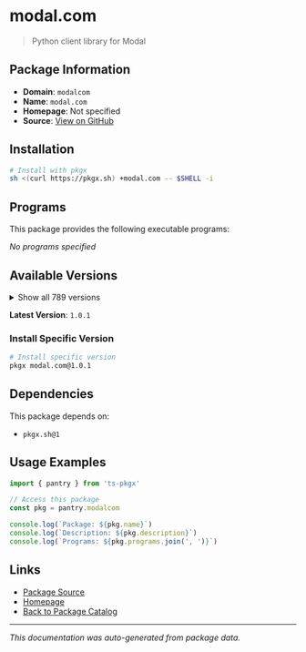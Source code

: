 # modal.com

> Python client library for Modal

## Package Information

- **Domain**: `modalcom`
- **Name**: `modal.com`
- **Homepage**: Not specified
- **Source**: [View on GitHub](https://github.com/pkgxdev/pantry/tree/main/projects/modal.com/package.yml)

## Installation

```bash
# Install with pkgx
sh <(curl https://pkgx.sh) +modal.com -- $SHELL -i
```

## Programs

This package provides the following executable programs:

*No programs specified*

## Available Versions

<details>
<summary>Show all 789 versions</summary>

- `1.0.1`, `1.0.0`, `0.77.0`, `0.76.5`, `0.76.4`
- `0.76.3`, `0.76.2`, `0.76.1`, `0.76.0`, `0.75.8`
- `0.75.7`, `0.75.6`, `0.75.5`, `0.75.4`, `0.75.3`
- `0.75.2`, `0.75.1`, `0.75.0`, `0.74.63`, `0.74.62`
- `0.74.61`, `0.74.60`, `0.74.59`, `0.74.58`, `0.74.57`
- `0.74.56`, `0.74.55`, `0.74.54`, `0.74.53`, `0.74.52`
- `0.74.51`, `0.74.50`, `0.74.49`, `0.74.48`, `0.74.47`
- `0.74.46`, `0.74.45`, `0.74.44`, `0.74.43`, `0.74.42`
- `0.74.41`, `0.74.40`, `0.74.39`, `0.74.38`, `0.74.37`
- `0.74.36`, `0.74.35`, `0.74.34`, `0.74.33`, `0.74.32`
- `0.74.31`, `0.74.30`, `0.74.29`, `0.74.28`, `0.74.27`
- `0.74.26`, `0.74.25`, `0.74.24`, `0.74.23`, `0.74.22`
- `0.74.21`, `0.74.20`, `0.74.19`, `0.74.18`, `0.74.17`
- `0.74.16`, `0.74.15`, `0.74.14`, `0.74.13`, `0.74.12`
- `0.74.11`, `0.74.10`, `0.74.9`, `0.74.8`, `0.74.7`
- `0.74.6`, `0.74.5`, `0.74.4`, `0.74.3`, `0.74.2`
- `0.74.1`, `0.74.0`, `0.73.173`, `0.73.172`, `0.73.171`
- `0.73.170`, `0.73.169`, `0.73.168`, `0.73.167`, `0.73.166`
- `0.73.165`, `0.73.164`, `0.73.163`, `0.73.162`, `0.73.161`
- `0.73.160`, `0.73.159`, `0.73.158`, `0.73.157`, `0.73.156`
- `0.73.155`, `0.73.154`, `0.73.153`, `0.73.152`, `0.73.151`
- `0.73.150`, `0.73.149`, `0.73.148`, `0.73.147`, `0.73.146`
- `0.73.145`, `0.73.144`, `0.73.143`, `0.73.142`, `0.73.141`
- `0.73.140`, `0.73.139`, `0.73.138`, `0.73.137`, `0.73.136`
- `0.73.135`, `0.73.134`, `0.73.133`, `0.73.132`, `0.73.131`
- `0.73.130`, `0.73.129`, `0.73.128`, `0.73.127`, `0.73.126`
- `0.73.125`, `0.73.124`, `0.73.123`, `0.73.122`, `0.73.121`
- `0.73.120`, `0.73.119`, `0.73.118`, `0.73.117`, `0.73.116`
- `0.73.115`, `0.73.114`, `0.73.113`, `0.73.112`, `0.73.111`
- `0.73.110`, `0.73.109`, `0.73.108`, `0.73.107`, `0.73.106`
- `0.73.105`, `0.73.104`, `0.73.103`, `0.73.102`, `0.73.101`
- `0.73.100`, `0.73.99`, `0.73.98`, `0.73.97`, `0.73.96`
- `0.73.95`, `0.73.94`, `0.73.93`, `0.73.92`, `0.73.91`
- `0.73.90`, `0.73.89`, `0.73.88`, `0.73.87`, `0.73.86`
- `0.73.85`, `0.73.84`, `0.73.83`, `0.73.82`, `0.73.81`
- `0.73.80`, `0.73.79`, `0.73.78`, `0.73.77`, `0.73.76`
- `0.73.75`, `0.73.74`, `0.73.73`, `0.73.72`, `0.73.71`
- `0.73.70`, `0.73.69`, `0.73.68`, `0.73.67`, `0.73.66`
- `0.73.65`, `0.73.64`, `0.73.63`, `0.73.62`, `0.73.61`
- `0.73.60`, `0.73.59`, `0.73.58`, `0.73.57`, `0.73.56`
- `0.73.55`, `0.73.54`, `0.73.53`, `0.73.52`, `0.73.51`
- `0.73.50`, `0.73.49`, `0.73.48`, `0.73.47`, `0.73.46`
- `0.73.45`, `0.73.44`, `0.73.43`, `0.73.42`, `0.73.41`
- `0.73.40`, `0.73.39`, `0.73.38`, `0.73.37`, `0.73.36`
- `0.73.35`, `0.73.34`, `0.73.33`, `0.73.32`, `0.73.31`
- `0.73.30`, `0.73.29`, `0.73.28`, `0.73.27`, `0.73.26`
- `0.73.25`, `0.73.24`, `0.73.23`, `0.73.22`, `0.73.21`
- `0.73.20`, `0.73.19`, `0.73.18`, `0.73.17`, `0.73.16`
- `0.73.15`, `0.73.14`, `0.73.13`, `0.73.12`, `0.73.11`
- `0.73.10`, `0.73.9`, `0.73.8`, `0.73.7`, `0.73.6`
- `0.73.5`, `0.73.4`, `0.73.3`, `0.73.2`, `0.73.1`
- `0.73.0`, `0.72.58`, `0.72.57`, `0.72.56`, `0.72.55`
- `0.72.54`, `0.72.53`, `0.72.52`, `0.72.51`, `0.72.50`
- `0.72.49`, `0.72.48`, `0.72.47`, `0.72.46`, `0.72.45`
- `0.72.44`, `0.72.43`, `0.72.42`, `0.72.41`, `0.72.40`
- `0.72.39`, `0.72.38`, `0.72.37`, `0.72.36`, `0.72.35`
- `0.72.34`, `0.72.33`, `0.72.32`, `0.72.31`, `0.72.30`
- `0.72.29`, `0.72.28`, `0.72.27`, `0.72.26`, `0.72.25`
- `0.72.24`, `0.72.23`, `0.72.22`, `0.72.21`, `0.72.20`
- `0.72.19`, `0.72.18`, `0.72.17`, `0.72.16`, `0.72.15`
- `0.72.14`, `0.72.13`, `0.72.12`, `0.72.11`, `0.72.10`
- `0.72.9`, `0.72.8`, `0.72.7`, `0.72.6`, `0.72.5`
- `0.72.4`, `0.72.3`, `0.72.2`, `0.72.1`, `0.72.0`
- `0.71.13`, `0.71.12`, `0.71.11`, `0.71.10`, `0.71.9`
- `0.71.8`, `0.71.7`, `0.71.6`, `0.71.5`, `0.71.4`
- `0.71.3`, `0.71.2`, `0.71.1`, `0.71.0`, `0.70.7`
- `0.70.6`, `0.70.5`, `0.70.4`, `0.70.3`, `0.70.2`
- `0.70.1`, `0.70.0`, `0.69.2`, `0.69.1`, `0.69.0`
- `0.68.55`, `0.68.54`, `0.68.53`, `0.68.52`, `0.68.51`
- `0.68.50`, `0.68.49`, `0.68.48`, `0.68.47`, `0.68.46`
- `0.68.45`, `0.68.44`, `0.68.43`, `0.68.42`, `0.68.41`
- `0.68.40`, `0.68.39`, `0.68.38`, `0.68.37`, `0.68.36`
- `0.68.35`, `0.68.34`, `0.68.33`, `0.68.32`, `0.68.31`
- `0.68.30`, `0.68.29`, `0.68.28`, `0.68.27`, `0.68.26`
- `0.68.25`, `0.68.24`, `0.68.23`, `0.68.22`, `0.68.21`
- `0.68.20`, `0.68.19`, `0.68.18`, `0.68.17`, `0.68.16`
- `0.68.15`, `0.68.14`, `0.68.13`, `0.68.12`, `0.68.11`
- `0.68.10`, `0.68.9`, `0.68.8`, `0.68.7`, `0.68.6`
- `0.68.5`, `0.68.4`, `0.68.3`, `0.68.2`, `0.68.1`
- `0.68.0`, `0.67.47`, `0.67.46`, `0.67.45`, `0.67.44`
- `0.67.43`, `0.67.42`, `0.67.41`, `0.67.40`, `0.67.39`
- `0.67.38`, `0.67.37`, `0.67.36`, `0.67.35`, `0.67.34`
- `0.67.33`, `0.67.32`, `0.67.31`, `0.67.30`, `0.67.29`
- `0.67.28`, `0.67.27`, `0.67.26`, `0.67.25`, `0.67.24`
- `0.67.23`, `0.67.22`, `0.67.21`, `0.67.20`, `0.67.19`
- `0.67.18`, `0.67.17`, `0.67.16`, `0.67.15`, `0.67.14`
- `0.67.13`, `0.67.12`, `0.67.11`, `0.67.10`, `0.67.9`
- `0.67.8`, `0.67.7`, `0.67.6`, `0.67.5`, `0.67.4`
- `0.67.3`, `0.67.2`, `0.67.1`, `0.67.0`, `0.66.52`
- `0.66.51`, `0.66.50`, `0.66.49`, `0.66.48`, `0.66.47`
- `0.66.46`, `0.66.45`, `0.66.44`, `0.66.43`, `0.66.42`
- `0.66.41`, `0.66.40`, `0.66.39`, `0.66.38`, `0.66.37`
- `0.66.36`, `0.66.35`, `0.66.34`, `0.66.33`, `0.66.32`
- `0.66.31`, `0.66.30`, `0.66.29`, `0.66.28`, `0.66.27`
- `0.66.26`, `0.66.25`, `0.66.24`, `0.66.23`, `0.66.22`
- `0.66.21`, `0.66.20`, `0.66.19`, `0.66.18`, `0.66.17`
- `0.66.16`, `0.66.15`, `0.66.14`, `0.66.13`, `0.66.12`
- `0.66.11`, `0.66.10`, `0.66.9`, `0.66.8`, `0.66.7`
- `0.66.6`, `0.66.5`, `0.66.4`, `0.66.3`, `0.66.2`
- `0.66.1`, `0.66.0`, `0.65.66`, `0.65.65`, `0.65.64`
- `0.65.63`, `0.65.62`, `0.65.61`, `0.65.60`, `0.65.59`
- `0.65.58`, `0.65.57`, `0.65.56`, `0.65.55`, `0.65.54`
- `0.65.53`, `0.65.52`, `0.65.51`, `0.65.50`, `0.65.49`
- `0.65.48`, `0.65.47`, `0.65.46`, `0.65.45`, `0.65.44`
- `0.65.43`, `0.65.42`, `0.65.41`, `0.65.40`, `0.65.39`
- `0.65.38`, `0.65.37`, `0.65.36`, `0.65.35`, `0.65.34`
- `0.65.33`, `0.65.32`, `0.65.31`, `0.65.30`, `0.65.29`
- `0.65.28`, `0.65.27`, `0.65.26`, `0.65.25`, `0.65.24`
- `0.65.23`, `0.65.22`, `0.65.21`, `0.65.20`, `0.65.19`
- `0.65.18`, `0.65.17`, `0.65.16`, `0.65.15`, `0.65.14`
- `0.65.13`, `0.65.12`, `0.65.11`, `0.65.10`, `0.65.9`
- `0.65.8`, `0.65.7`, `0.65.6`, `0.65.5`, `0.65.4`
- `0.65.3`, `0.65.2`, `0.65.1`, `0.65.0`, `0.64.235`
- `0.64.234`, `0.64.233`, `0.64.232`, `0.64.231`, `0.64.230`
- `0.64.229`, `0.64.228`, `0.64.227`, `0.64.226`, `0.64.225`
- `0.64.224`, `0.64.223`, `0.64.222`, `0.64.221`, `0.64.220`
- `0.64.219`, `0.64.218`, `0.64.217`, `0.64.216`, `0.64.215`
- `0.64.214`, `0.64.213`, `0.64.212`, `0.64.211`, `0.64.210`
- `0.64.209`, `0.64.208`, `0.64.207`, `0.64.206`, `0.64.205`
- `0.64.204`, `0.64.203`, `0.64.202`, `0.64.201`, `0.64.200`
- `0.64.199`, `0.64.198`, `0.64.197`, `0.64.196`, `0.64.195`
- `0.64.194`, `0.64.193`, `0.64.192`, `0.64.191`, `0.64.190`
- `0.64.189`, `0.64.188`, `0.64.187`, `0.64.186`, `0.64.185`
- `0.64.184`, `0.64.183`, `0.64.182`, `0.64.181`, `0.64.180`
- `0.64.178`, `0.64.177`, `0.64.176`, `0.64.175`, `0.64.174`
- `0.64.173`, `0.64.172`, `0.64.171`, `0.64.170`, `0.64.169`
- `0.64.168`, `0.64.167`, `0.64.166`, `0.64.165`, `0.64.164`
- `0.64.163`, `0.64.162`, `0.64.161`, `0.64.160`, `0.64.159`
- `0.64.158`, `0.64.157`, `0.64.156`, `0.64.155`, `0.64.154`
- `0.64.153`, `0.64.152`, `0.64.151`, `0.64.150`, `0.64.149`
- `0.64.148`, `0.64.147`, `0.64.146`, `0.64.145`, `0.64.144`
- `0.64.143`, `0.64.142`, `0.64.141`, `0.64.140`, `0.64.139`
- `0.64.138`, `0.64.137`, `0.64.136`, `0.64.135`, `0.64.134`
- `0.64.133`, `0.64.132`, `0.64.131`, `0.64.130`, `0.64.129`
- `0.64.128`, `0.64.127`, `0.64.126`, `0.64.125`, `0.64.124`
- `0.64.123`, `0.64.122`, `0.64.121`, `0.64.120`, `0.64.119`
- `0.64.118`, `0.64.117`, `0.64.116`, `0.64.115`, `0.64.114`
- `0.64.113`, `0.64.112`, `0.64.111`, `0.64.110`, `0.64.109`
- `0.64.108`, `0.64.107`, `0.64.106`, `0.64.105`, `0.64.104`
- `0.64.103`, `0.64.102`, `0.64.101`, `0.64.100`, `0.64.99`
- `0.64.98`, `0.64.97`, `0.64.96`, `0.64.95`, `0.64.94`
- `0.64.93`, `0.64.92`, `0.64.91`, `0.64.90`, `0.64.89`
- `0.64.88`, `0.64.87`, `0.64.86`, `0.64.85`, `0.64.84`
- `0.64.82`, `0.64.79`, `0.64.78`, `0.64.77`, `0.64.76`
- `0.64.75`, `0.64.74`, `0.64.73`, `0.64.72`, `0.64.71`
- `0.64.70`, `0.64.69`, `0.64.68`, `0.64.67`, `0.64.66`
- `0.64.65`, `0.64.64`, `0.64.63`, `0.64.62`, `0.64.61`
- `0.64.60`, `0.64.59`, `0.64.58`, `0.64.57`, `0.64.56`
- `0.64.55`, `0.64.54`, `0.64.53`, `0.64.52`, `0.64.51`
- `0.64.50`, `0.64.49`, `0.64.48`, `0.64.47`, `0.64.46`
- `0.64.45`, `0.64.44`, `0.64.43`, `0.64.42`, `0.64.41`
- `0.64.40`, `0.64.39`, `0.64.38`, `0.64.37`, `0.64.36`
- `0.64.35`, `0.64.34`, `0.64.33`, `0.64.32`, `0.64.31`
- `0.64.30`, `0.64.29`, `0.64.28`, `0.64.27`, `0.64.26`
- `0.64.25`, `0.64.24`, `0.64.23`, `0.64.22`, `0.64.21`
- `0.64.20`, `0.64.19`, `0.64.18`, `0.64.17`, `0.64.16`
- `0.64.15`, `0.64.14`, `0.64.13`, `0.64.12`, `0.64.11`
- `0.64.10`, `0.64.9`, `0.64.8`, `0.64.7`

</details>

**Latest Version**: `1.0.1`

### Install Specific Version

```bash
# Install specific version
pkgx modal.com@1.0.1
```

## Dependencies

This package depends on:

- `pkgx.sh@1`

## Usage Examples

```typescript
import { pantry } from 'ts-pkgx'

// Access this package
const pkg = pantry.modalcom

console.log(`Package: ${pkg.name}`)
console.log(`Description: ${pkg.description}`)
console.log(`Programs: ${pkg.programs.join(', ')}`)
```

## Links

- [Package Source](https://github.com/pkgxdev/pantry/tree/main/projects/modal.com/package.yml)
- [Homepage](#)
- [Back to Package Catalog](../package-catalog.md)

---

*This documentation was auto-generated from package data.*

